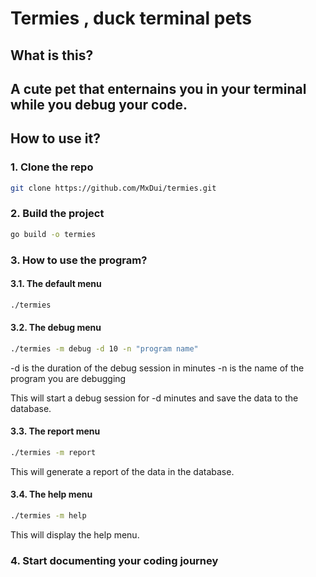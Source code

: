 # Termies , duck terminal pets

## What is this?

## A cute pet that enternains you in your terminal while you debug your code.

## How to use it?

### 1. Clone the repo

```bash
git clone https://github.com/MxDui/termies.git
```

### 2. Build the project

```bash
go build -o termies
```

### 3. How to use the program?

#### 3.1. The default menu

```bash
./termies
```

#### 3.2. The debug menu

```bash
./termies -m debug -d 10 -n "program name"
```

-d is the duration of the debug session in minutes
-n is the name of the program you are debugging

This will start a debug session for -d minutes and save the data to the database.

#### 3.3. The report menu

```bash
./termies -m report
```

This will generate a report of the data in the database.

#### 3.4. The help menu

```bash
./termies -m help
```

This will display the help menu.

### 4. Start documenting your coding journey
